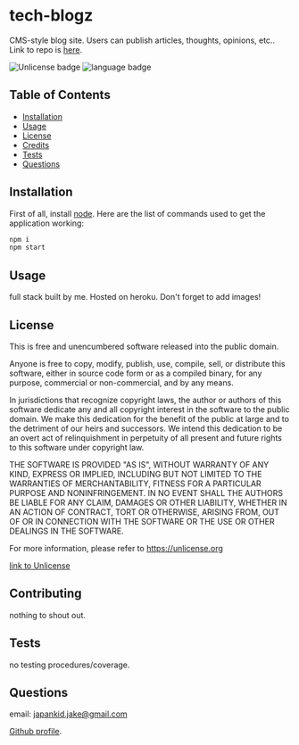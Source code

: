 # tech-blogz

CMS-style blog site. Users can publish articles, thoughts, opinions, etc.. Link to repo is [here](https://github.com/japankid-code/tech-blogz).

![Unlicense badge](https://img.shields.io/badge/license-Unlicense-blue?style=for-the-badge) ![language badge](https://img.shields.io/github/languages/top/japankid-code/tech-blogz?style=for-the-badge)

## Table of Contents

- [Installation](#installation)
- [Usage](#usage)
- [License](#license)
- [Credits](#credits)
- [Tests](#tests)
- [Questions](#questions)

## Installation

First of all, install [node](https://nodejs.org/en/).
Here are the list of commands used to get the application working:

```bash
npm i
npm start
```

## Usage

full stack built by me. Hosted on heroku.
Don't forget to add images!

## License

This is free and unencumbered software released into the public domain.

Anyone is free to copy, modify, publish, use, compile, sell, or
distribute this software, either in source code form or as a compiled
binary, for any purpose, commercial or non-commercial, and by any
means.

In jurisdictions that recognize copyright laws, the author or authors
of this software dedicate any and all copyright interest in the
software to the public domain. We make this dedication for the benefit
of the public at large and to the detriment of our heirs and
successors. We intend this dedication to be an overt act of
relinquishment in perpetuity of all present and future rights to this
software under copyright law.

THE SOFTWARE IS PROVIDED "AS IS", WITHOUT WARRANTY OF ANY KIND,
EXPRESS OR IMPLIED, INCLUDING BUT NOT LIMITED TO THE WARRANTIES OF
MERCHANTABILITY, FITNESS FOR A PARTICULAR PURPOSE AND NONINFRINGEMENT.
IN NO EVENT SHALL THE AUTHORS BE LIABLE FOR ANY CLAIM, DAMAGES OR
OTHER LIABILITY, WHETHER IN AN ACTION OF CONTRACT, TORT OR OTHERWISE,
ARISING FROM, OUT OF OR IN CONNECTION WITH THE SOFTWARE OR THE USE OR
OTHER DEALINGS IN THE SOFTWARE.

For more information, please refer to <https://unlicense.org>

[link to Unlicense](https://choosealicense.com/licenses/unlicense/)

## Contributing

nothing to shout out.

## Tests

no testing procedures/coverage.

## Questions

email: japankid.jake@gmail.com

[Github profile](https://github.com/japankid-code).

[//]: <> (If your project has a lot of features, consider adding a "Features" section.)
